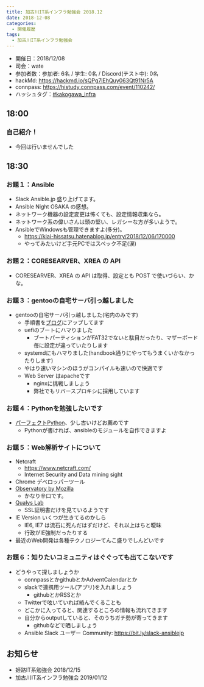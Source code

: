 ```yaml
---
title: 加古川IT系インフラ勉強会 2018.12
date: 2018-12-08
categories:
  - 開催履歴
tags:
  - 加古川IT系インフラ勉強会
---
```


* 開催日：2018/12/08
* 司会：wate
* 参加者数：参加者: 6名 / 学生: 0名 / Discord(テスト中): 0名
* hackMd: https://hackmd.io/sQPg7lEhQuy063Qt91Nr5A
* connpass: https://histudy.connpass.com/event/110242/
* ハッシュタグ：[#kakogawa_infra](https://twitter.com/search?q=%23kakogawa_infra&src=typd)

## 18:00

### 自己紹介！

* 今回は行いませんでした

## 18:30

### お題１：Ansible

* Slack Ansible.jp 盛り上げてます。
* Ansible Night OSAKA の感想。
* ネットワーク機器の設定変更は怖くても、設定情報収集なら。
* ネットワーク系の偉いさんは頭の堅い、レガシーな方が多いようで。
* AnsibleでWindowsも管理できますよ(多分)。
  * https://kiai-hissatsu.hatenablog.jp/entry/2018/12/06/170000
  * やってみたいけど手元PCではスペック不足(涙)

### お題２：CORESEARVER、XREA の API

* CORESEARVER、XREA の API は取得、設定とも POST で使いづらい、かな。

### お題３：gentooの自宅サーバ引っ越しました

* gentooの自宅サーバ引っ越しました(宅内のみです)
  * 手順書を[ブログ](https://tech.lunarflake.com/2018/12/02/208/)にアップしてます
  * uefiのブートにハマりました
    * ブートパーティションがFAT32でないと駄目だったり、マザーボード毎に設定が違っていたりします
  * systemdにもハマりました(handbook通りにやってもうまくいかなかったりします)
  * やはり速いマシンのほうがコンパイルも速いので快適です
  * Web Server はapacheです
    * nginxに挑戦しましょう
    * 弊社でもリバースプロキシに採用しています

### お題４：Pythonを勉強したいです

* [パーフェクトPython](http://gihyo.jp/book/2013/978-4-7741-5539-5)、少し古いけどお薦めです
  * Pythonが書ければ、ansibleのモジュールを自作できますよ

### お題５：Web解析サイトについて

* Netcraft
  * https://www.netcraft.com/
  * Internet Security and Data mining sight
* Chrome デベロッパーツール
* [Observatory by Mozilla](https://observatory.mozilla.org/)
  * かなり辛口です。
* [Qualys Lab](https://www.ssllabs.com/ssltest/)
  * SSL証明書だけを見ているようです
* IE Version いくつが生きてるのかしら
  * IE6, IE7 は流石に死んだはずだけど、それ以上はちと曖昧
  * 行政がIE強制だったりする
* 最近のWeb開発は各種テクノロジーてんこ盛りでしんどいです

### お題６：知りたいコミュニティはぐぐっても出てこないです

* どうやって探しましょうか
  * connpassとかgithubとかAdventCalendarとか
  * slackで連携用ツール(アプリ)を入れましょう
    * githubとかRSSとか
  * Twitterで呟いていれば絡んでくることも
  * どこかに入ってると、関連するところの情報も流れてきます
  * 自分からoutputしていると、そのうちガチ勢が寄ってきます
    * githubなどで晒しましょう
  * Ansible Slack ユーザー Community: https://bit.ly/slack-ansiblejp

## お知らせ

* 姫路IT系勉強会 2018/12/15
* 加古川IT系インフラ勉強会 2019/01/12
